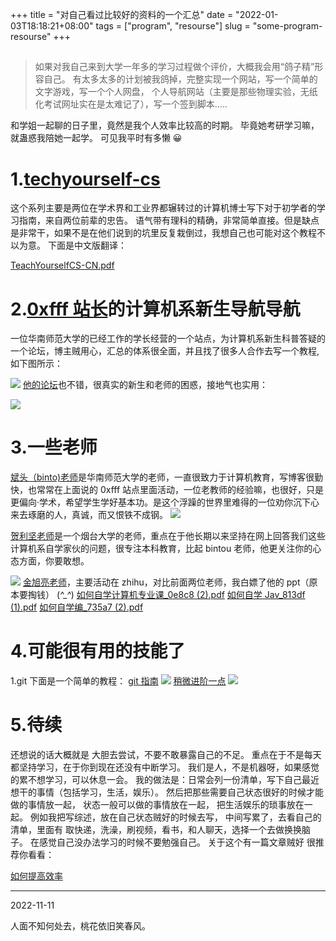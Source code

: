 +++
title = "对自己看过比较好的资料的一个汇总"
date = "2022-01-03T18:18:21+08:00"
tags = ["program", "resourse"]
slug = "some-program-resourse"
+++

> ##

> 如果对我自己来到大学一年多的学习过程做个评价，大概我会用“鸽子精”形容自己。
> 有太多太多的计划被我鸽掉，完整实现一个网站，写一个简单的文字游戏，写一个个人网盘，
> 个人导航网站（主要是那些物理实验，无纸化考试网址实在是太难记了），写一个签到脚本.....

和学姐一起聊的日子里，竟然是我个人效率比较高的时期。
毕竟她考研学习嘛，就蛊惑我陪她一起学。
可见我平时有多懒 😀

# 1.[techyourself-cs](https://teachyourselfcs.com/)

这个系列主要是两位在学术界和工业界都辗转过的计算机博士写下对于初学者的学习指南，来自两位前辈的忠告。
语气带有理科的精确，非常简单直接。但是缺点是非常干，如果不是在他们说到的坑里反复栽倒过，我想自己也可能对这个教程不以为意。
下面是中文版翻译：

[TeachYourselfCS-CN.pdf](https://www.yuque.com/attachments/yuque/0/2021/pdf/906866/1637300221830-08c6aefa-bcf5-4b93-804b-9992273272c5.pdf?_lake_card=%7B%22src%22%3A%22https%3A%2F%2Fwww.yuque.com%2Fattachments%2Fyuque%2F0%2F2021%2Fpdf%2F906866%2F1637300221830-08c6aefa-bcf5-4b93-804b-9992273272c5.pdf%22%2C%22name%22%3A%22TeachYourselfCS-CN.pdf%22%2C%22size%22%3A1551022%2C%22type%22%3A%22application%2Fpdf%22%2C%22ext%22%3A%22pdf%22%2C%22status%22%3A%22done%22%2C%22taskId%22%3A%22ubdfbf5dc-b6dc-4104-bceb-216ff3acccc%22%2C%22taskType%22%3A%22upload%22%2C%22id%22%3A%22u4d934858%22%2C%22card%22%3A%22file%22%7D)

# 2.[0xfff 站长](https://0xffff.one/)的计算机系新生导航导航

一位华南师范大学的已经工作的学长经营的一个站点，为计算机系新生科普答疑的一个论坛，博主贼用心，汇总的体系很全面，并且找了很多人合作去写一个教程,如下图所示：

![](/images/2.png)
[他的论坛](https://0xffff.one/)也不错，很真实的新生和老师的困惑，接地气也实用：

![](/images/3.png)

# 3.一些老师

[斌头（binto)老师](https://www.jianshu.com/u/f8c9e6c93c72)是华南师范大学的老师，一直很致力于计算机教育，写博客很勤快，也常常在上面说的 0xfff 站点里面活动，一位老教师的经验嘛，也很好，只是更偏向·学术，希望学生学好基本功。是这个浮躁的世界里难得的一位劝你沉下心来去琢磨的人，真诚，而又恨铁不成钢。
![](/images/4.png)

[贺利坚老师](https://helijian.blog.csdn.net/)是一个烟台大学的老师，重点在于他长期以来坚持在网上回答我们这些计算机系自学家伙的问题，很专注本科教育，比起 bintou 老师，他更关注你的心态方面，你要敢想。

![](/images/5.png)
[金旭亮老师](https://www.zhihu.com/people/jin-xu-liang)，主要活动在 zhihu，对比前面两位老师，我白嫖了他的 ppt（原本要掏钱）
(_^\_^_)
[如何自学计算机专业课\_0e8c8 (2).pdf](<https://www.yuque.com/attachments/yuque/0/2021/pdf/906866/1637303395542-8edbac34-03b2-4730-88a4-5bbc159933f4.pdf?_lake_card=%7B%22src%22%3A%22https%3A%2F%2Fwww.yuque.com%2Fattachments%2Fyuque%2F0%2F2021%2Fpdf%2F906866%2F1637303395542-8edbac34-03b2-4730-88a4-5bbc159933f4.pdf%22%2C%22name%22%3A%22%E5%A6%82%E4%BD%95%E8%87%AA%E5%AD%A6%E8%AE%A1%E7%AE%97%E6%9C%BA%E4%B8%93%E4%B8%9A%E8%AF%BE_0e8c8%20(2).pdf%22%2C%22size%22%3A3887239%2C%22type%22%3A%22application%2Fpdf%22%2C%22ext%22%3A%22pdf%22%2C%22status%22%3A%22done%22%2C%22taskId%22%3A%22ua87b18af-e42e-4fac-bc71-b6c21af03a3%22%2C%22taskType%22%3A%22upload%22%2C%22id%22%3A%22ud1cbd4fe%22%2C%22card%22%3A%22file%22%7D>)
[如何自学 Jav_813df (1).pdf](<https://www.yuque.com/attachments/yuque/0/2021/pdf/906866/1637303395527-2bf487b7-6d1e-4717-a53e-b7735f547acd.pdf?_lake_card=%7B%22src%22%3A%22https%3A%2F%2Fwww.yuque.com%2Fattachments%2Fyuque%2F0%2F2021%2Fpdf%2F906866%2F1637303395527-2bf487b7-6d1e-4717-a53e-b7735f547acd.pdf%22%2C%22name%22%3A%22%E5%A6%82%E4%BD%95%E8%87%AA%E5%AD%A6Jav_813df%20(1).pdf%22%2C%22size%22%3A4113347%2C%22type%22%3A%22application%2Fpdf%22%2C%22ext%22%3A%22pdf%22%2C%22status%22%3A%22done%22%2C%22taskId%22%3A%22u35c9e2e8-5b39-4717-8a68-ed9796dc955%22%2C%22taskType%22%3A%22upload%22%2C%22id%22%3A%22ufddf1a45%22%2C%22card%22%3A%22file%22%7D>)
[如何自学编\_735a7 (2).pdf](<https://www.yuque.com/attachments/yuque/0/2021/pdf/906866/1637303395536-6d43be8e-db8f-40f9-8867-cb5c97a79dc1.pdf?_lake_card=%7B%22src%22%3A%22https%3A%2F%2Fwww.yuque.com%2Fattachments%2Fyuque%2F0%2F2021%2Fpdf%2F906866%2F1637303395536-6d43be8e-db8f-40f9-8867-cb5c97a79dc1.pdf%22%2C%22name%22%3A%22%E5%A6%82%E4%BD%95%E8%87%AA%E5%AD%A6%E7%BC%96_735a7%20(2).pdf%22%2C%22size%22%3A4504717%2C%22type%22%3A%22application%2Fpdf%22%2C%22ext%22%3A%22pdf%22%2C%22status%22%3A%22done%22%2C%22taskId%22%3A%22u01561738-35b1-4e51-9db2-36610b33a63%22%2C%22taskType%22%3A%22upload%22%2C%22id%22%3A%22u4d360b4e%22%2C%22card%22%3A%22file%22%7D>)

# 4.可能很有用的技能了

1.git
下面是一个简单的教程：
[git 指南](http://rogerdudler.github.io/git-guide/index.zh.html)
![](/images/6.png)
[稍微进阶一点](http://gogojimmy.net/2012/01/17/how-to-use-git-1-git-basic/)
![](/images/7.png)

# 5.待续

还想说的话大概就是
大胆去尝试，不要不敢暴露自己的不足。
重点在于不是每天都坚持学习，在于你到现在还没有中断学习。
我们是人，不是机器呀，如果感觉的累不想学习，可以休息一会。
我的做法是：日常会列一份清单，写下自己最近想干的事情（包括学习，生活，娱乐）。
然后把那些需要自己状态很好的时候才能做的事情放一起，
状态一般可以做的事情放在一起，
把生活娱乐的琐事放在一起。
例如我把写综述，放在自己状态贼好的时候去写，
中间写累了，去看自己的清单，里面有
取快递，洗澡，刷视频，看书，和人聊天，选择一个去做换换脑子。
在感觉自己没办法学习的时候不要勉强自己。
关于这个有一篇文章贼好
很推荐你看看：


[如何提高效率](https://www.douban.com/note/135032099/)



----
2022-11-11

人面不知何处去，桃花依旧笑春风。